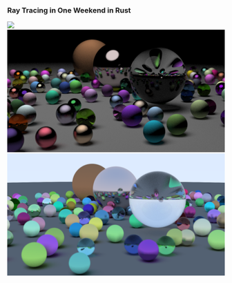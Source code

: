 ### Ray Tracing in One Weekend in Rust

![ ](./images/cornell.png)
![ ](./images/spheres2.png)
![ ](./images/spheres.png)
